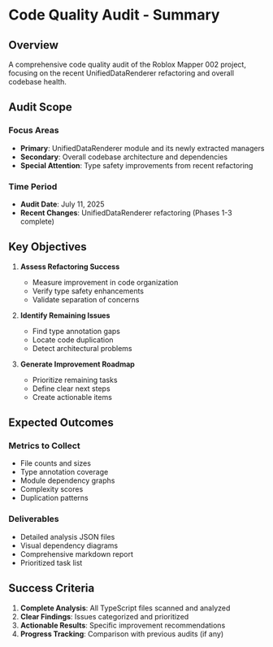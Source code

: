 # Code Quality Audit - Summary

## Overview

A comprehensive code quality audit of the Roblox Mapper 002 project, focusing on the recent UnifiedDataRenderer refactoring and overall codebase health.

## Audit Scope

### Focus Areas
- **Primary**: UnifiedDataRenderer module and its newly extracted managers
- **Secondary**: Overall codebase architecture and dependencies
- **Special Attention**: Type safety improvements from recent refactoring

### Time Period
- **Audit Date**: July 11, 2025
- **Recent Changes**: UnifiedDataRenderer refactoring (Phases 1-3 complete)

## Key Objectives

1. **Assess Refactoring Success**
   - Measure improvement in code organization
   - Verify type safety enhancements
   - Validate separation of concerns

2. **Identify Remaining Issues**
   - Find type annotation gaps
   - Locate code duplication
   - Detect architectural problems

3. **Generate Improvement Roadmap**
   - Prioritize remaining tasks
   - Define clear next steps
   - Create actionable items

## Expected Outcomes

### Metrics to Collect
- File counts and sizes
- Type annotation coverage
- Module dependency graphs
- Complexity scores
- Duplication patterns

### Deliverables
- Detailed analysis JSON files
- Visual dependency diagrams
- Comprehensive markdown report
- Prioritized task list

## Success Criteria

1. **Complete Analysis**: All TypeScript files scanned and analyzed
2. **Clear Findings**: Issues categorized and prioritized
3. **Actionable Results**: Specific improvement recommendations
4. **Progress Tracking**: Comparison with previous audits (if any)